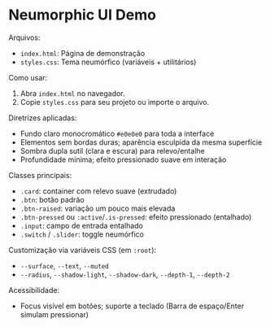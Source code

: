 # Neumorphic UI Demo

Arquivos:
- `index.html`: Página de demonstração
- `styles.css`: Tema neumórfico (variáveis + utilitários)

Como usar:
1. Abra `index.html` no navegador.
2. Copie `styles.css` para seu projeto ou importe o arquivo.

Diretrizes aplicadas:
- Fundo claro monocromático `#e0e0e0` para toda a interface
- Elementos sem bordas duras; aparência esculpida da mesma superfície
- Sombra dupla sutil (clara e escura) para relevo/entalhe
- Profundidade mínima; efeito pressionado suave em interação

Classes principais:
- `.card`: container com relevo suave (extrudado)
- `.btn`: botão padrão
- `.btn-raised`: variação um pouco mais elevada
- `.btn-pressed` ou `:active`/`.is-pressed`: efeito pressionado (entalhado)
- `.input`: campo de entrada entalhado
- `.switch` / `.slider`: toggle neumórfico

Customização via variáveis CSS (em `:root`):
- `--surface`, `--text`, `--muted`
- `--radius`, `--shadow-light`, `--shadow-dark`, `--depth-1`, `--depth-2`

Acessibilidade:
- Focus visível em botões; suporte a teclado (Barra de espaço/Enter simulam pressionar)